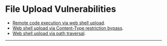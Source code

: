 # File Upload Vulnerabilities

- [Remote code execution via web shell upload](./Lab%2001/README.md).
- [Web shell upload via Content-Type restriction bypass](./Lab%2002/README.md).
- [Web shell upload via path traversal](./Lab%2003/README.md).

---
